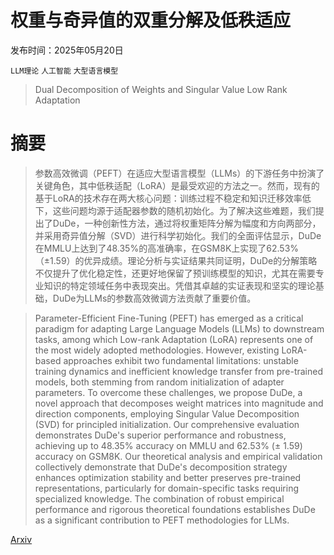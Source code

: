 # 权重与奇异值的双重分解及低秩适应

发布时间：2025年05月20日

`LLM理论` `人工智能` `大型语言模型`

> Dual Decomposition of Weights and Singular Value Low Rank Adaptation

# 摘要

> 参数高效微调（PEFT）在适应大型语言模型（LLMs）的下游任务中扮演了关键角色，其中低秩适配（LoRA）是最受欢迎的方法之一。然而，现有的基于LoRA的技术存在两大核心问题：训练过程不稳定和知识迁移效率低下，这些问题均源于适配器参数的随机初始化。为了解决这些难题，我们提出了DuDe，一种创新性方法，通过将权重矩阵分解为幅度和方向两部分，并采用奇异值分解（SVD）进行科学初始化。我们的全面评估显示，DuDe在MMLU上达到了48.35%的高准确率，在GSM8K上实现了62.53%（±1.59）的优异成绩。理论分析与实证结果共同证明，DuDe的分解策略不仅提升了优化稳定性，还更好地保留了预训练模型的知识，尤其在需要专业知识的特定领域任务中表现突出。凭借其卓越的实证表现和坚实的理论基础，DuDe为LLMs的参数高效微调方法贡献了重要价值。

> Parameter-Efficient Fine-Tuning (PEFT) has emerged as a critical paradigm for adapting Large Language Models (LLMs) to downstream tasks, among which Low-rank Adaptation (LoRA) represents one of the most widely adopted methodologies. However, existing LoRA-based approaches exhibit two fundamental limitations: unstable training dynamics and inefficient knowledge transfer from pre-trained models, both stemming from random initialization of adapter parameters. To overcome these challenges, we propose DuDe, a novel approach that decomposes weight matrices into magnitude and direction components, employing Singular Value Decomposition (SVD) for principled initialization. Our comprehensive evaluation demonstrates DuDe's superior performance and robustness, achieving up to 48.35\% accuracy on MMLU and 62.53\% ($\pm$ 1.59) accuracy on GSM8K. Our theoretical analysis and empirical validation collectively demonstrate that DuDe's decomposition strategy enhances optimization stability and better preserves pre-trained representations, particularly for domain-specific tasks requiring specialized knowledge. The combination of robust empirical performance and rigorous theoretical foundations establishes DuDe as a significant contribution to PEFT methodologies for LLMs.

[Arxiv](https://arxiv.org/abs/2505.14367)